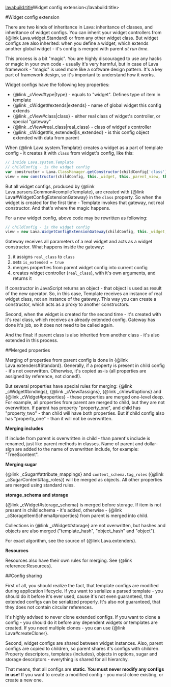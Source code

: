 <lavabuild:title>Widget config extension</lavabuild:title>

#Widget config extension

There are two kinds of inheritance in Lava: inheritance of classes, and inheritance of widget configs.
You can inherit your widget controllers from {@link Lava.widget.Standard} or from any other widget class.
But widget configs are also inherited: when you define a widget, which extends another global widget -
it's config is merged with parent <i>at run time</i>.

This process is a bit "magic". 
You are highly discouraged to use any hacks or magic in your own code - usually it's very harmful,
but in case of Lava framework - "magic" is used more like a software design pattern.
It's a key part of framework design, so it's important to understand how it works.

Widget configs have the following key properties:

- {@link _cView#type|type} - equals to <str>"widget"</str>. Defines type of item in template
- {@link _cWidget#extends|extends} - name of global widget this config extends
- {@link _cView#class|class} - either real class of widget's controller, or special "gateway"
- {@link _cView#real_class|real_class} - class of widget's controller
- {@link _cWidget#is_extended|is_extended} - is this config object extended with data from parent

When {@link Lava.system.Template} creates a widget as a part of template config - 
it creates it with `class` from widget's config, like this:

```javascript
// inside Lava.system.Template
// childConfig - is the widget config
var constructor = Lava.ClassManager.getConstructor(childConfig['class'], 'Lava.view');
view = new constructor(childConfig, this._widget, this._parent_view, this, properties);
```
But all widget configs, produced by {@link Lava.parsers.Common#compileTemplate}, are created with 
{@link Lava#WidgetConfigExtensionGateway} in the `class` property. 
So when the widget is created for the first time - Template invokes that gateway, not real constructor.
And that's where the magic happens.

For a new widget config, above code may be rewritten as following:

```javascript
// childConfig - is the widget config
view = new Lava.WidgetConfigExtensionGateway(childConfig, this._widget, this._parent_view, this, properties);
```

Gateway receives all parameters of a real widget and acts as a widget constructor.
What happens inside the gateway:
1. it assigns `real_class` to `class`
2. sets `is_extended = true`
3. merges properties from parent widget config into current config
4. creates widget controller (`real_class`), with it's own arguments, and returns it

If constructor in JavaScript returns an object - that object is used as result of the <kw>new</kw> operator.
So, in this case, Template receives an instance of real widget class, not an instance of the gateway.
This way you can create a constructor, which acts as a proxy to another constructors.

Second, when the widget is created for the second time - it's created with it's real class, 
which receives an already extended config. Gateway has done it's job, so it does not need to be called again.

And the final: if parent class is also inherited from another class - it's also extended in this process.

##Merged properties

Merging of properties from parent config is done in {@link Lava.extenders#Standard}. 
Generally, if a property is present in child config - it's not overwritten. Otherwise, it's copied as-is
(all properties are assigned by reference, not cloned!).

But several properties have special rules for merging:
{@link _cWidget#bindings}, {@link _cView#assigns}, {@link _cView#options} and {@link _cWidget#properties} -
these properties are merged one-level deep. For example, all properties from parent are merged to child, but they are not overwritten.
If parent has property <str>"property_one"</str>, and child has <str>"property_two"</str> - than child will have both properties.
But if child config also has <str>"property_one"</str> - than it will not be overwritten.

<b>Merging includes</b>

If include from parent is overwritten in child - than parent's include is renamed, just like parent methods in classes.
Name of parent and dollar-sign are added to the name of overwritten include, for example: "Tree$content".

<b>Merging sugar</b>

{@link _cSugar#attribute_mappings} and `content_schema.tag_roles` ({@link _cSugarContent#tag_roles}) will be merged 
as objects. All other properties are merged using standard rules.

<b>storage_schema and storage</b>

{@link _cWidget#storage_schema} is merged before storage. If item is not present in child schema - it's added, 
otherwise - {@link _cStorageItemSchema#properties} from parent is merged into child.

Collections in {@link _cWidget#storage} are not overwritten, but hashes and objects are also merged
(<str>"template_hash"</str>, <str>"object_hash"</str> and <str>"object"</str>).

For exact algorithm, see the source of {@link Lava.extenders}.

<b>Resources</b>

Resources also have their own rules for merging. See {@link reference:Resources}.

##Config sharing

First of all, you should realize the fact, that template configs are modified during application lifecycle. 
If you want to serialize a parsed template - you should do it before it's ever used, 
cause it's not even guaranteed, that extended configs can be serialized properly.
It's also not guaranteed, that they does not contain circular references.

It's highly advised to never clone extended configs. If you want to clone a config - 
you should do it before any dependent widgets or templates are created. 
If you need multiple clones - you can use {@link Lava#createCloner}.

Second, widget configs are shared between widget instances. Also, parent configs are copied to children,
so parent shares it's configs with children. Property descriptors, templates (includes), objects in options, 
sugar and storage descriptors - everything is shared for all hierarchy.

That means, that all configs are <b>static</b>. <b>You must never modify any configs in use!</b>
If you want to create a modified config - you must clone existing, or create a new one.

